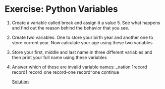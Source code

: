 # Exercise: Python Variables
1. Create a variable called break and assign it a value 5. See what happens and find out the reason behind the behavior that you see.

2. Create two variables. One to store your birth year and another one to store current year. Now calculate your age using these two variables

3. Store your first, middle and last name in three different variables and then print your full name using these variables

4. Answer which of these are invalid variable names: _nation 1record record1 record_one record-one record^one continue

   [Solution]([url](https://github.com/anjujayapal/python_programming/new/main/Basics/variables))

